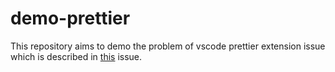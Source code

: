 # demo-prettier

This repository aims to demo the problem of vscode prettier
extension issue which is described in
[this](https://github.com/prettier/prettier-vscode/issues/615) issue.
